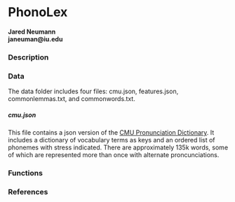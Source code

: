 # PhonoLex
__Jared Neumann__ <br>
__janeuman@iu.edu__

### Description

### Data
The data folder includes four files: cmu.json, features.json, commonlemmas.txt, and commonwords.txt. 
##### cmu.json
This file contains a json version of the [CMU Pronunciation Dictionary][1]. It includes a dictionary of vocabulary terms as keys and an ordered list of phonemes with stress indicated. There are approximately 135k words, some of which are represented more than once with alternate proncunciations.

### Functions

### References
[1]: http://www.speech.cs.cmu.edu/cgi-bin/cmudict
